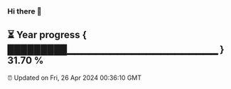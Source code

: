 ### Hi there 👋
⏳ Year progress { █████████▁▁▁▁▁▁▁▁▁▁▁▁▁▁▁▁▁▁▁▁▁ } 31.70 %
---
⏰ Updated on Fri, 26 Apr 2024 00:36:10 GMT

